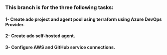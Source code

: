 ### This branch is for the three following tasks:
#### 1- Create ado project and agent pool using terraform using Azure DevOps Provider.
#### 2- Create ado self-hosted agent.
#### 3- Configure AWS and GitHub service connections.
